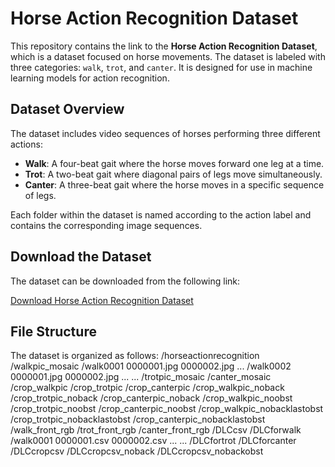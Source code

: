 # Horse Action Recognition Dataset

This repository contains the link to the **Horse Action Recognition Dataset**, which is a dataset focused on horse movements. The dataset is labeled with three categories: `walk`, `trot`, and `canter`. It is designed for use in machine learning models for action recognition.

## Dataset Overview

The dataset includes video sequences of horses performing three different actions:

- **Walk**: A four-beat gait where the horse moves forward one leg at a time.
- **Trot**: A two-beat gait where diagonal pairs of legs move simultaneously.
- **Canter**: A three-beat gait where the horse moves in a specific sequence of legs.

Each folder within the dataset is named according to the action label and contains the corresponding image sequences.

## Download the Dataset

The dataset can be downloaded from the following link:

[Download Horse Action Recognition Dataset](https://keio.box.com/s/dbxcdlhe4a6ugibur7hse12anyslcr65)

## File Structure

The dataset is organized as follows:
/horseactionrecognition
    /walkpic_mosaic
        /walk0001
            0000001.jpg
            0000002.jpg
            ...
        /walk0002
            0000001.jpg
            0000002.jpg
            ...
        ...
    /trotpic_mosaic
    /canter_mosaic
    /crop_walkpic
    /crop_trotpic
    /crop_canterpic
    /crop_walkpic_noback
    /crop_trotpic_noback
    /crop_canterpic_noback
    /crop_walkpic_noobst
    /crop_trotpic_noobst
    /crop_canterpic_noobst
    /crop_walkpic_nobacklastobst
    /crop_trotpic_nobacklastobst
    /crop_canterpic_nobacklastobst
    /walk_front_rgb
    /trot_front_rgb
    /canter_front_rgb
    /DLCcsv
        /DLCforwalk
            /walk0001
                0000001.csv
                0000002.csv
                ...
            ...
        /DLCfortrot
        /DLCforcanter
    /DLCcropcsv
    /DLCcropcsv_noback
    /DLCcropcsv_nobackobst
